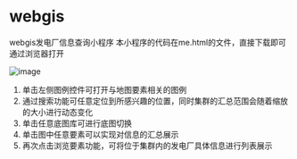 # webgis
webgis发电厂信息查询小程序
本小程序的代码在me.html的文件，直接下载即可通过浏览器打开

![image](https://user-images.githubusercontent.com/97088973/231954333-123b5851-e5b3-462c-afd0-0fe10309bede.png)

1. 单击左侧图例控件可打开与地图要素相关的图例
2. 通过搜索功能可任意定位到所感兴趣的位置，同时集群的汇总范围会随着缩放的大小进行动态变化
3. 单击任意底图库可进行底图切换
4. 单击图中任意要素可以实现对信息的汇总展示
5. 再次点击浏览要素功能，可将位于集群内的发电厂具体信息进行列表展示


